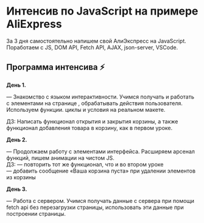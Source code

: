 # Интенсив по JavaScript на примере AliExpress

За 3 дня самостоятельно напишем свой АлиЭкспресс на JavaScript. Поработаем с JS, DOM API, Fetch API, AJAX, json-server, VSCode.  

## Программа интенсива ⚡


**День 1.**  

— Знакомство с языком интерактивности. Учимся получать и работать с элементами на странице , обрабатывать действия пользователя. Используем функции. циклы и условия на реальном макете.  

ДЗ: Написать функционал открытия и закрытия корзины, а также функционал добавления товара в корзину, как в первом уроке.


**День 2.**  

— Продолжаем работу с элементами интерфейса. Расширяем арсенал функций, пишем анимации на чистом JS.  
ДЗ: — повторить тот же функционал, что и во втором уроке  
— добавить сообщение «Ваша корзина пуста» при удалении элементов из корзины


**День 3.**  

— Работа с сервером. Учимся получать данные с сервера при помощи fetch api без перезагрузки страницы, использовать эти данные при построении страницы.
